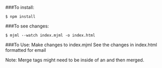 ###To install:
```
$ npm install
```

###To see changes:
```
$ mjml --watch index.mjml -o index.html
```
###To Use:
Make changes to index.mjml
See the changes in index.html formatted for email

Note: Merge tags might need to be inside of an <mj-raw></mj-raw> and then merged.

